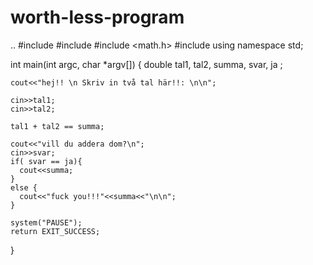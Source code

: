 worth-less-program
==================

..
#include <cstdlib>
#include <iostream>
#include <math.h>
#include <iomanip>
using namespace std;

int main(int argc, char *argv[])
{
    double tal1, tal2, summa, svar, ja ;
    
    cout<<"hej!! \n Skriv in två tal här!!: \n\n";
    
    cin>>tal1;
    cin>>tal2;
    
    tal1 + tal2 == summa;
    
    cout<<"vill du addera dom?\n";
    cin>>svar;
    if( svar == ja){
      cout<<summa;      
    }
    else {
      cout<<"fuck you!!!"<<summa<<"\n\n";   
    }         
  
    system("PAUSE");
    return EXIT_SUCCESS;
}
